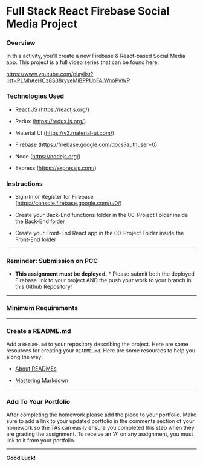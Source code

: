 # Full Stack React Firebase Social Media Project

### Overview

In this activity, you'll create a new Firebase & React-based Social Media app. This project is a full video series that can be found here:

  https://www.youtube.com/playlist?list=PLMhAeHCz8S38ryyeMiBPPUnFAiWnoPvWP

### Technologies Used

* React JS (https://reactjs.org/)

* Redux (https://redux.js.org/)

* Material UI (https://v3.material-ui.com/)

* Firebase (https://firebase.google.com/docs?authuser=0)

* Node (https://nodejs.org/)

* Express (https://expressjs.com/)

### Instructions

* Sign-In or Register for Firebase (https://console.firebase.google.com/u/0/)

* Create your Back-End functions folder in the 00-Project Folder inside the Back-End folder

* Create your Front-End React app in the 00-Project Folder inside the Front-End folder

 
- - -


### Reminder: Submission on PCC

* **This assignment must be deployed.** * Please submit both the deployed Firebase link to your project AND the push your work to your branch in this Github Repository!

- - -

### Minimum Requirements



- - -

### Create a README.md

Add a `README.md` to your repository describing the project. Here are some resources for creating your `README.md`. Here are some resources to help you along the way:

* [About READMEs](https://help.github.com/articles/about-readmes/)

* [Mastering Markdown](https://guides.github.com/features/mastering-markdown/)

- - -

### Add To Your Portfolio

After completing the homework please add the piece to your portfolio. Make sure to add a link to your updated portfolio in the comments section of your homework so the TAs can easily ensure you completed this step when they are grading the assignment. To receive an 'A' on any assignment, you must link to it from your portfolio.

- - -

**Good Luck!**
